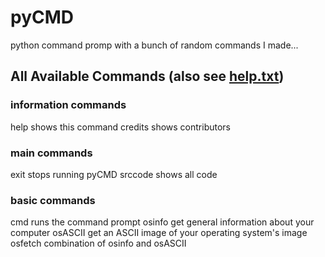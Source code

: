 # pyCMD
python command promp with a bunch of random commands I made...

## All Available Commands (also see [help.txt](https://github.com/HYKANTUS/pyCMD/blob/main/help.txt "help file"))

### information commands

help        shows this command
credits     shows contributors

### main commands

exit        stops running pyCMD
srccode     shows all code

### basic commands

cmd         runs the command prompt
osinfo      get general information about your computer
osASCII     get an ASCII image of your operating system's image
osfetch     combination of osinfo and osASCII
